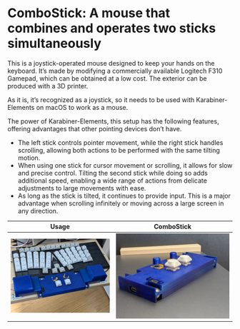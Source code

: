 # ComboStick: A mouse that combines and operates two sticks simultaneously

This is a joystick-operated mouse designed to keep your hands on the keyboard.
It’s made by modifying a commercially available Logitech F310 Gamepad, which can be obtained at a low cost.
The exterior can be produced with a 3D printer.

As it is, it’s recognized as a joystick, so it needs to be used with Karabiner-Elements on macOS to work as a mouse.

The power of Karabiner-Elements, this setup has the following features, offering advantages that other pointing devices don’t have.

-   The left stick controls pointer movement, while the right stick handles scrolling, allowing both actions to be performed with the same tilting motion.
-   When using one stick for cursor movement or scrolling, it allows for slow and precise control.
    Tilting the second stick while doing so adds additional speed, enabling a wide range of actions from delicate adjustments to large movements with ease.
-   As long as the stick is tilted, it continues to provide input. This is a major advantage when scrolling infinitely or moving across a large screen in any direction.

| Usage                      | ComboStick                           |
| -------------------------- | ------------------------------------ |
| ![usage](images/usage.jpg) | ![ComboStick](images/combostick.jpg) |
